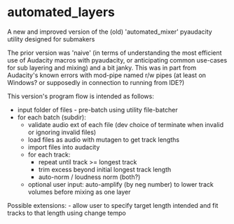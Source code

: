 # automated_layers
A new and improved version of the (old) 'automated_mixer' pyaudacity utility designed for submakers

The prior version was 'naive' (in terms of understanding the most efficient use of Audacity macros with pyaudacity, or anticipating common use-cases for sub layering and mixing) and a bit janky. This was in part from Audacity's known errors with mod-pipe named r/w pipes (at least on Windows? or supposedly in connection to running from IDE?) 

This version's program flow is intended as follows:

- input folder of files - pre-batch using utility file-batcher
- for each batch (subdir):
	- validate audio ext of each file (dev choice of terminate when invalid or ignoring invalid files)
	- load files as audio with mutagen to get track lengths
	- import files into audacity
	- for each track:
		- repeat until track >= longest track
		- trim excess beyond initial longest track length
		- auto-norm / loudness norm (both?)
	- optional user input: auto-amplify (by neg number) to lower track volumes before mixing as one layer

Possible extensions:
	- allow user to specify target length intended and fit tracks to that length using change tempo
	